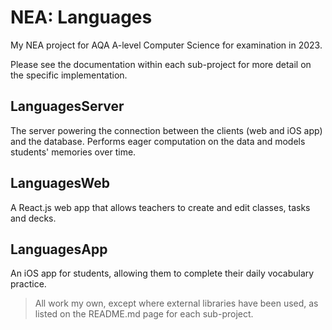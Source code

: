 # NEA: Languages

My NEA project for AQA A-level Computer Science for examination in 2023.

Please see the documentation within each sub-project for more detail on the specific implementation.

## LanguagesServer

The server powering the connection between the clients (web and iOS app) and the database. Performs eager computation on the data and models students' memories over time.

## LanguagesWeb

A React.js web app that allows teachers to create and edit classes, tasks and decks.

## LanguagesApp

An iOS app for students, allowing them to complete their daily vocabulary practice.

> All work my own, except where external libraries have been used, as listed on the README.md page for each sub-project.
